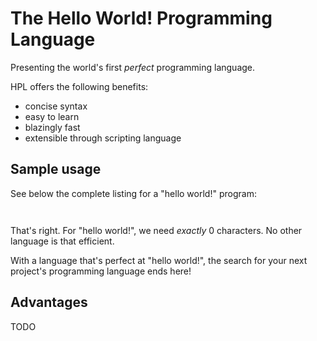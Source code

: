 # The Hello World! Programming Language

Presenting the world's first _perfect_ programming language.

HPL offers the following benefits:

* concise syntax
* easy to learn
* blazingly fast
* extensible through scripting language

## Sample usage

See below the complete listing for a "hello world!" program:

```
 
```

That's right. For "hello world!", we need _exactly_ 0 characters.
No other language is that efficient.

With a language that's perfect at "hello world!", the search for your next project's programming language ends here!

## Advantages

TODO

